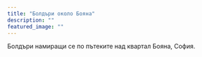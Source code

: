 ```yaml
---
title: "Болдъри около Бояна"
description: ""
featured_image: ""
---
```

Болдъри намиращи се по пътеките над квартал Бояна, София.
